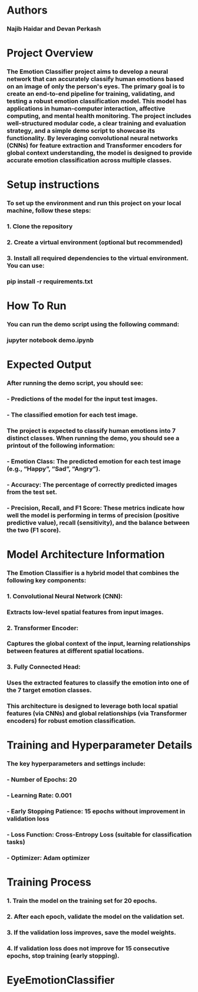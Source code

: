 # Authors
### Najib Haidar and Devan Perkash

# Project Overview

### The Emotion Classifier project aims to develop a neural network that can accurately classify human emotions based on an image of only the person's eyes. The primary goal is to create an end-to-end pipeline for training, validating, and testing a robust emotion classification model. This model has applications in human-computer interaction, affective computing, and mental health monitoring. The project includes well-structured modular code, a clear training and evaluation strategy, and a simple demo script to showcase its functionality. By leveraging convolutional neural networks (CNNs) for feature extraction and Transformer encoders for global context understanding, the model is designed to provide accurate emotion classification across multiple classes.

# Setup instructions

### To set up the environment and run this project on your local machine, follow these steps:
### 1. Clone the repository
### 2. Create a virtual environment (optional but recommended)
### 3. Install all required dependencies to the virtual environment. You can use:
### pip install -r requirements.txt

# How To Run

### You can run the demo script using the following command:

### jupyter notebook demo.ipynb

# Expected Output

### After running the demo script, you should see:
###	- Predictions of the model for the input test images.
###	- The classified emotion for each test image.

### The project is expected to classify human emotions into 7 distinct classes. When running the demo, you should see a printout of the following information:
###	-	Emotion Class: The predicted emotion for each test image (e.g., “Happy”, “Sad”, “Angry”).
###	-	Accuracy: The percentage of correctly predicted images from the test set.
###	-	Precision, Recall, and F1 Score: These metrics indicate how well the model is performing in terms of precision (positive predictive value), recall (sensitivity), and the balance between the two (F1 score).

# Model Architecture Information

### The Emotion Classifier is a hybrid model that combines the following key components:
###	1.	Convolutional Neural Network (CNN):
### Extracts low-level spatial features from input images.
###	2.	Transformer Encoder:
### Captures the global context of the input, learning relationships between features at different spatial locations.
###	3.	Fully Connected Head:
### Uses the extracted features to classify the emotion into one of the 7 target emotion classes.

### This architecture is designed to leverage both local spatial features (via CNNs) and global relationships (via Transformer encoders) for robust emotion classification.

# Training and Hyperparameter Details

### The key hyperparameters and settings include:
###	-	Number of Epochs: 20
###	-	Learning Rate: 0.001
###	-	Early Stopping Patience: 15 epochs without improvement in validation loss
###	-	Loss Function: Cross-Entropy Loss (suitable for classification tasks)
###	-	Optimizer: Adam optimizer

# Training Process

###	1.	Train the model on the training set for 20 epochs.
###	2.	After each epoch, validate the model on the validation set.
###	3.	If the validation loss improves, save the model weights.
###	4.	If validation loss does not improve for 15 consecutive epochs, stop training (early stopping).
# EyeEmotionClassifier
